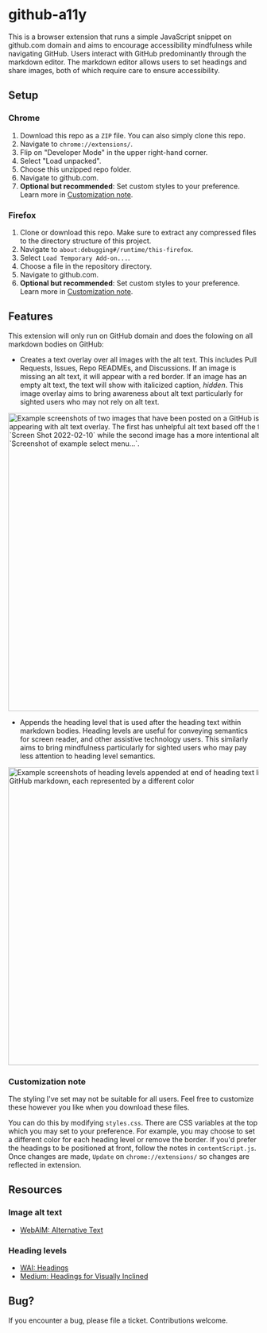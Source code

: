 # github-a11y

This is a browser extension that runs a simple JavaScript snippet on github.com domain and aims to encourage accessibility mindfulness while navigating GitHub. Users interact with GitHub predominantly through the markdown editor. The markdown editor allows users to set headings and share images, both of which require care to ensure accessibility.

## Setup

### Chrome

1. Download this repo as a `ZIP` file. You can also simply clone this repo.
2. Navigate to `chrome://extensions/`.
3. Flip on "Developer Mode" in the upper right-hand corner.
4. Select "Load unpacked".
5. Choose this unzipped repo folder.
6. Navigate to github.com.
7. **Optional but recommended**: Set custom styles to your preference. Learn more in [Customization note](#customization-note).

### Firefox

1. Clone or download this repo. Make sure to extract any compressed files to the directory structure of this project.
2. Navigate to `about:debugging#/runtime/this-firefox`.
3. Select `Load Temporary Add-on...`.
4. Choose a file in the repository directory.
5. Navigate to github.com.
6. **Optional but recommended**: Set custom styles to your preference. Learn more in [Customization note](#customization-note).

## Features

This extension will only run on GitHub domain and does the folowing on all markdown bodies on GitHub:

- Creates a text overlay over all images with the alt text. This includes Pull Requests, Issues, Repo READMEs, and Discussions. If an image is missing an alt text, it will appear with a red border. If an image has an empty alt text, the text will show with italicized caption, *hidden*. This image overlay aims to bring awareness about alt text particularly for sighted users who may not rely on alt text.

<img width="600" alt="Example screenshots of two images that have been posted on a GitHub issue, each appearing with alt text overlay. The first has unhelpful alt text based off the filename, `Screen Shot 2022-02-10` while the second image has a more intentional alt text, `Screenshot of example select menu...`." src="https://user-images.githubusercontent.com/16447748/154407948-1d02f35f-52ce-49ed-b098-e3528018230b.png">

- Appends the heading level that is used after the heading text within markdown bodies. Heading levels are useful for conveying semantics for screen reader, and other assistive technology users. This similarly aims to bring mindfulness particularly for sighted users who may pay less attention to heading level semantics.

<img width="600" alt="Example screenshots of heading levels appended at end of heading text line inside a GitHub markdown, each represented by a different color" src="https://user-images.githubusercontent.com/16447748/154763325-57ad4785-691c-4760-b0ca-b2e3cabacd1f.png">


### Customization note

The styling I've set may not be suitable for all users. Feel free to customize these however you like when you download these files. 

You can do this by modifying `styles.css`. There are CSS variables at the top which you may set to your preference. For example, you may choose to set a different color for each heading level or remove the border. If you'd prefer the headings to be positioned at front, follow the notes in `contentScript.js`. Once changes are made, `Update` on `chrome://extensions/` so changes are reflected in extension.

## Resources

### Image alt text

- [WebAIM: Alternative Text](https://webaim.org/techniques/alttext/)

### Heading levels

- [WAI: Headings](https://www.w3.org/WAI/tutorials/page-structure/headings/)
- [Medium: Headings for Visually Inclined](https://medium.com/@inkblotty/headings-for-the-visually-inclined-c537e87865f)

## Bug?

If you encounter a bug, please file a ticket. Contributions welcome.
